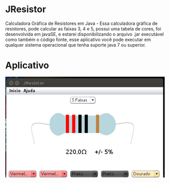# JResistor
Calculadora Gráfica de Resistores em Java - Essa calculadora gráfica de resistores, pode calcular as faixas 3, 4 e 5, 
possui uma tabela de cores, foi  desenvolvida em javaSE, e estarei disponibilizando o arquivo .jar executável como também
o código fonte, esse aplicativo você pode executar em qualquer sistema operacional que tenha suporte java 7 ou superior.

# Aplicativo
![JResistor](https://github.com/rodriguesfas/JResistor/blob/master/JResistor/img/App-JResisto.png)
